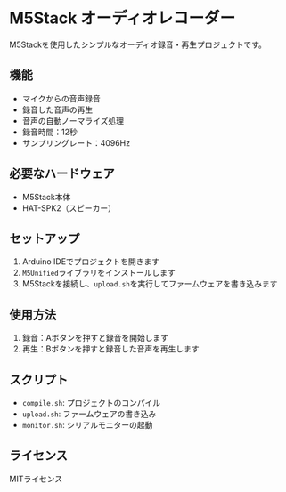 # M5Stack オーディオレコーダー

M5Stackを使用したシンプルなオーディオ録音・再生プロジェクトです。

## 機能

- マイクからの音声録音
- 録音した音声の再生
- 音声の自動ノーマライズ処理
- 録音時間：12秒
- サンプリングレート：4096Hz

## 必要なハードウェア

- M5Stack本体
- HAT-SPK2（スピーカー）

## セットアップ

1. Arduino IDEでプロジェクトを開きます
2. `M5Unified`ライブラリをインストールします
3. M5Stackを接続し、`upload.sh`を実行してファームウェアを書き込みます

## 使用方法

1. 録音：Aボタンを押すと録音を開始します
2. 再生：Bボタンを押すと録音した音声を再生します

## スクリプト

- `compile.sh`: プロジェクトのコンパイル
- `upload.sh`: ファームウェアの書き込み
- `monitor.sh`: シリアルモニターの起動

## ライセンス

MITライセンス
